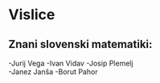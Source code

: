 # Vislice
## Znani slovenski matematiki:
-Jurij Vega
-Ivan Vidav
-Josip Plemelj   
-Janez Janša
-Borut Pahor
